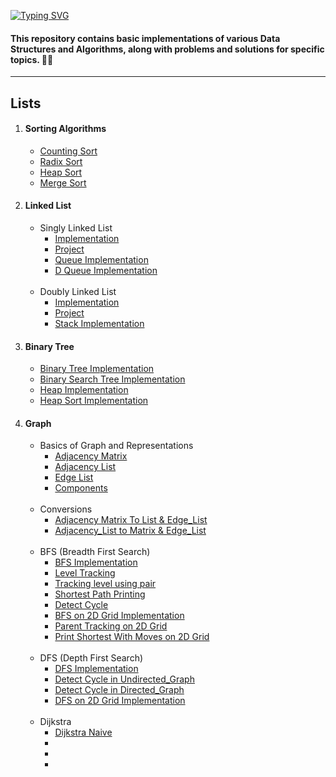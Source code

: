 [![Typing SVG](https://readme-typing-svg.demolab.com?font=VT323&weight=900&size=35&pause=1000&color=A8F7F1&width=435&lines=Hi+Programmers+%F0%9F%91%8B%F0%9F%8F%BC%F0%9F%91%8B%F0%9F%8F%BC)](https://git.io/typing-svg)
#### This repository contains basic implementations of various Data Structures and Algorithms, along with problems and solutions for specific topics. 📝💡

***

## Lists

1. #### Sorting Algorithms
    * [Counting Sort](https://github.com/Farhan0140/_CP__/blob/main/DATA_STRUCTURES_ALGORITHM/Sorting%20Algorithms/Counting_Sort.cpp)
    * [Radix Sort](https://github.com/Farhan0140/_CP__/blob/main/DATA_STRUCTURES_ALGORITHM/Sorting%20Algorithms/Radix_Sort.cpp)
    * [Heap Sort](https://github.com/Farhan0140/_CP__/blob/main/DATA_STRUCTURES_ALGORITHM/Sorting%20Algorithms/Heap_Sort.cpp)
    * [Merge Sort](https://github.com/Farhan0140/_CP__/blob/main/DATA_STRUCTURES_ALGORITHM/Sorting%20Algorithms/Merge_Sort.cpp)

2. #### Linked List
   - Singly Linked List
      * [Implementation](https://github.com/Farhan0140/_CP__/blob/main/DATA_STRUCTURES_ALGORITHM/Linked_List/Singly_Linked_List.cpp)
      * [Project](https://github.com/Farhan0140/_CP__/blob/main/DATA_STRUCTURES_ALGORITHM/Linked_List/Singly_Linked_List_New.cpp)
      * [Queue Implementation](https://github.com/Farhan0140/_CP__/blob/main/DATA_STRUCTURES_ALGORITHM/Linked_List/Queue_Implementation_using_Linked_List.cpp)
      * [D Queue Implementation](https://github.com/Farhan0140/_CP__/blob/main/DATA_STRUCTURES_ALGORITHM/Linked_List/D_Queue_Implementation_using_Linked_List.cpp)
      <br>
   - Doubly Linked List
      * [Implementation](https://github.com/Farhan0140/_CP__/blob/main/DATA_STRUCTURES_ALGORITHM/Linked_List/Doubly_linked_list.cpp)
      * [Project](https://github.com/Farhan0140/_CP__/blob/main/DATA_STRUCTURES_ALGORITHM/Linked_List/Doubly_Linked_List_New.cpp)
      * [Stack Implementation](https://github.com/Farhan0140/_CP__/blob/main/DATA_STRUCTURES_ALGORITHM/Linked_List/Stack_Implementation_using_Linked_List.cpp)

3. #### Binary Tree
    * [Binary Tree Implementation](https://github.com/Farhan0140/_CP__/blob/main/DATA_STRUCTURES_ALGORITHM/TREE/Binary_Tree_Phitron.cpp)
    * [Binary Search Tree Implementation](https://github.com/Farhan0140/_CP__/blob/main/DATA_STRUCTURES_ALGORITHM/TREE/Binary_Search_Tree.cpp)
    * [Heap Implementation](https://github.com/Farhan0140/_CP__/blob/main/DATA_STRUCTURES_ALGORITHM/TREE/Heap.cpp)
    * [Heap Sort Implementation](https://github.com/Farhan0140/_CP__/blob/main/DATA_STRUCTURES_ALGORITHM/TREE/Heap_Sort.cpp)

4. #### Graph
   - Basics of Graph and Representations
      * [Adjacency Matrix](https://github.com/Farhan0140/_CP__/blob/main/DATA_STRUCTURES_ALGORITHM/Graph/Basics%20Graph/adjacency_matrix.cpp)
      * [Adjacency List](https://github.com/Farhan0140/_CP__/blob/main/DATA_STRUCTURES_ALGORITHM/Graph/Basics%20Graph/adjacency_list.cpp)
      * [Edge List](https://github.com/Farhan0140/_CP__/blob/main/DATA_STRUCTURES_ALGORITHM/Graph/Basics%20Graph/edge_list.cpp)
      * [Components](https://github.com/Farhan0140/_CP__/blob/main/DATA_STRUCTURES_ALGORITHM/Graph/Basics%20Graph/Components.cpp)
      <br>
   - Conversions
      * [Adjacency Matrix To List & Edge_List](https://github.com/Farhan0140/_CP__/blob/main/DATA_STRUCTURES_ALGORITHM/Graph/Basics%20Graph/Adjacency_Matrix_To__List_%26_Edge_List.cpp)
      * [Adjacency_List to Matrix & Edge_List](https://github.com/Farhan0140/_CP__/blob/main/DATA_STRUCTURES_ALGORITHM/Graph/Basics%20Graph/Adjacency_List_to___Matrix__And__Edge_List.cpp)
      <br>
   - BFS (Breadth First Search)
      * [BFS Implementation](https://github.com/Farhan0140/_CP__/blob/main/DATA_STRUCTURES_ALGORITHM/Graph/BFS/BFS.cpp)
      * [Level Tracking](https://github.com/Farhan0140/_CP__/blob/main/DATA_STRUCTURES_ALGORITHM/Graph/BFS/BFS_With_Level_Tracking.cpp)
      * [Tracking level using pair](https://github.com/Farhan0140/_CP__/blob/main/DATA_STRUCTURES_ALGORITHM/Graph/BFS/BFS_With_Level_Tracking_With_Pair.cpp)
      * [Shortest Path Printing](https://github.com/Farhan0140/_CP__/blob/main/DATA_STRUCTURES_ALGORITHM/Graph/BFS/Path_Printing__or__Shortest_Path.cpp.cpp)
      * [Detect Cycle](https://github.com/Farhan0140/_CP__/blob/main/DATA_STRUCTURES_ALGORITHM/Graph/BFS/Detect_Cycle.cpp)
      * [BFS on 2D Grid Implementation](https://github.com/Farhan0140/_CP__/blob/main/DATA_STRUCTURES_ALGORITHM/Graph/BFS/2D_Grid.cpp)
      * [Parent Tracking on 2D Grid](https://github.com/Farhan0140/_CP__/blob/main/DATA_STRUCTURES_ALGORITHM/Graph/BFS/2D_Grid_With_Parent_Tracking.cpp)
      * [Print Shortest With Moves on 2D Grid](https://github.com/Farhan0140/_CP__/blob/main/DATA_STRUCTURES_ALGORITHM/Graph/BFS/2D_Grid_With_Move.cpp)
      <br>
   - DFS (Depth First Search)
      * [DFS Implementation](https://github.com/Farhan0140/_CP__/blob/main/DATA_STRUCTURES_ALGORITHM/Graph/DFS/DFS.cpp)
      * [Detect Cycle in Undirected_Graph](https://github.com/Farhan0140/_CP__/blob/main/DATA_STRUCTURES_ALGORITHM/Graph/DFS/Detect_Cycle_in_Undirected_graph.cpp)
      * [Detect Cycle in Directed_Graph](https://github.com/Farhan0140/_CP__/blob/main/DATA_STRUCTURES_ALGORITHM/Graph/DFS/Detect_Cycle_in_Directed_graph.cpp)
      * [DFS on 2D Grid Implementation](https://github.com/Farhan0140/_CP__/blob/main/DATA_STRUCTURES_ALGORITHM/Graph/DFS/2D_Grid.cpp)
     <br>
   - Dijkstra
      * [Dijkstra Naive](https://github.com/Farhan0140/_CP__/blob/main/DATA_STRUCTURES_ALGORITHM/Graph/Dijkstra/Dijkstra_Naive.cpp)
      * []()
      * []()
      * []()
















